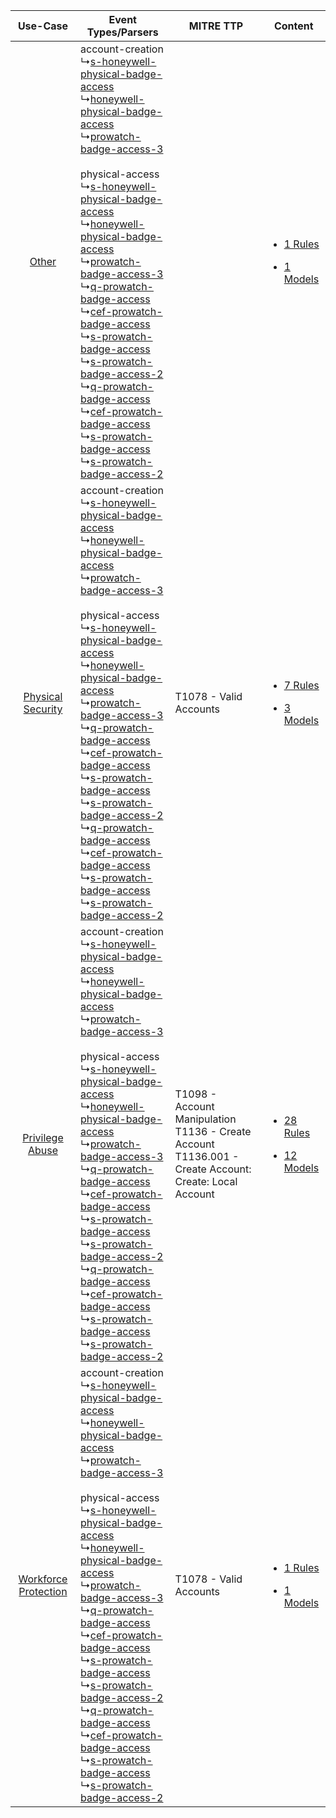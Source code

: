 |    Use-Case    | Event Types/Parsers    | MITRE TTP    | Content    |
|:----:| ---- | ---- | ---- |
|    [Other](../../../UseCases/uc_other.md)    |  account-creation<br> ↳[s-honeywell-physical-badge-access](Ps/pC_shoneywellphysicalbadgeaccess.md)<br> ↳[honeywell-physical-badge-access](Ps/pC_honeywellphysicalbadgeaccess.md)<br> ↳[prowatch-badge-access-3](Ps/pC_prowatchbadgeaccess3.md)<br><br> physical-access<br> ↳[s-honeywell-physical-badge-access](Ps/pC_shoneywellphysicalbadgeaccess.md)<br> ↳[honeywell-physical-badge-access](Ps/pC_honeywellphysicalbadgeaccess.md)<br> ↳[prowatch-badge-access-3](Ps/pC_prowatchbadgeaccess3.md)<br> ↳[q-prowatch-badge-access](Ps/pC_qprowatchbadgeaccess.md)<br> ↳[cef-prowatch-badge-access](Ps/pC_cefprowatchbadgeaccess.md)<br> ↳[s-prowatch-badge-access](Ps/pC_sprowatchbadgeaccess.md)<br> ↳[s-prowatch-badge-access-2](Ps/pC_sprowatchbadgeaccess2.md)<br> ↳[q-prowatch-badge-access](Ps/pC_qprowatchbadgeaccess.md)<br> ↳[cef-prowatch-badge-access](Ps/pC_cefprowatchbadgeaccess.md)<br> ↳[s-prowatch-badge-access](Ps/pC_sprowatchbadgeaccess.md)<br> ↳[s-prowatch-badge-access-2](Ps/pC_sprowatchbadgeaccess2.md)<br> |    | [<ul><li>1 Rules</li></ul><ul><li>1 Models</li></ul>](RM/r_m_honeywell_honeywell_pro-watch_Other.md)    |
|    [Physical Security](../../../UseCases/uc_physical_security.md)    |  account-creation<br> ↳[s-honeywell-physical-badge-access](Ps/pC_shoneywellphysicalbadgeaccess.md)<br> ↳[honeywell-physical-badge-access](Ps/pC_honeywellphysicalbadgeaccess.md)<br> ↳[prowatch-badge-access-3](Ps/pC_prowatchbadgeaccess3.md)<br><br> physical-access<br> ↳[s-honeywell-physical-badge-access](Ps/pC_shoneywellphysicalbadgeaccess.md)<br> ↳[honeywell-physical-badge-access](Ps/pC_honeywellphysicalbadgeaccess.md)<br> ↳[prowatch-badge-access-3](Ps/pC_prowatchbadgeaccess3.md)<br> ↳[q-prowatch-badge-access](Ps/pC_qprowatchbadgeaccess.md)<br> ↳[cef-prowatch-badge-access](Ps/pC_cefprowatchbadgeaccess.md)<br> ↳[s-prowatch-badge-access](Ps/pC_sprowatchbadgeaccess.md)<br> ↳[s-prowatch-badge-access-2](Ps/pC_sprowatchbadgeaccess2.md)<br> ↳[q-prowatch-badge-access](Ps/pC_qprowatchbadgeaccess.md)<br> ↳[cef-prowatch-badge-access](Ps/pC_cefprowatchbadgeaccess.md)<br> ↳[s-prowatch-badge-access](Ps/pC_sprowatchbadgeaccess.md)<br> ↳[s-prowatch-badge-access-2](Ps/pC_sprowatchbadgeaccess2.md)<br> | T1078 - Valid Accounts<br>    | [<ul><li>7 Rules</li></ul><ul><li>3 Models</li></ul>](RM/r_m_honeywell_honeywell_pro-watch_Physical_Security.md)    |
|      [Privilege Abuse](../../../UseCases/uc_privilege_abuse.md)      |  account-creation<br> ↳[s-honeywell-physical-badge-access](Ps/pC_shoneywellphysicalbadgeaccess.md)<br> ↳[honeywell-physical-badge-access](Ps/pC_honeywellphysicalbadgeaccess.md)<br> ↳[prowatch-badge-access-3](Ps/pC_prowatchbadgeaccess3.md)<br><br> physical-access<br> ↳[s-honeywell-physical-badge-access](Ps/pC_shoneywellphysicalbadgeaccess.md)<br> ↳[honeywell-physical-badge-access](Ps/pC_honeywellphysicalbadgeaccess.md)<br> ↳[prowatch-badge-access-3](Ps/pC_prowatchbadgeaccess3.md)<br> ↳[q-prowatch-badge-access](Ps/pC_qprowatchbadgeaccess.md)<br> ↳[cef-prowatch-badge-access](Ps/pC_cefprowatchbadgeaccess.md)<br> ↳[s-prowatch-badge-access](Ps/pC_sprowatchbadgeaccess.md)<br> ↳[s-prowatch-badge-access-2](Ps/pC_sprowatchbadgeaccess2.md)<br> ↳[q-prowatch-badge-access](Ps/pC_qprowatchbadgeaccess.md)<br> ↳[cef-prowatch-badge-access](Ps/pC_cefprowatchbadgeaccess.md)<br> ↳[s-prowatch-badge-access](Ps/pC_sprowatchbadgeaccess.md)<br> ↳[s-prowatch-badge-access-2](Ps/pC_sprowatchbadgeaccess2.md)<br> | T1098 - Account Manipulation<br>T1136 - Create Account<br>T1136.001 - Create Account: Create: Local Account<br> | [<ul><li>28 Rules</li></ul><ul><li>12 Models</li></ul>](RM/r_m_honeywell_honeywell_pro-watch_Privilege_Abuse.md)    |
| [Workforce Protection](../../../UseCases/uc_workforce_protection.md) |  account-creation<br> ↳[s-honeywell-physical-badge-access](Ps/pC_shoneywellphysicalbadgeaccess.md)<br> ↳[honeywell-physical-badge-access](Ps/pC_honeywellphysicalbadgeaccess.md)<br> ↳[prowatch-badge-access-3](Ps/pC_prowatchbadgeaccess3.md)<br><br> physical-access<br> ↳[s-honeywell-physical-badge-access](Ps/pC_shoneywellphysicalbadgeaccess.md)<br> ↳[honeywell-physical-badge-access](Ps/pC_honeywellphysicalbadgeaccess.md)<br> ↳[prowatch-badge-access-3](Ps/pC_prowatchbadgeaccess3.md)<br> ↳[q-prowatch-badge-access](Ps/pC_qprowatchbadgeaccess.md)<br> ↳[cef-prowatch-badge-access](Ps/pC_cefprowatchbadgeaccess.md)<br> ↳[s-prowatch-badge-access](Ps/pC_sprowatchbadgeaccess.md)<br> ↳[s-prowatch-badge-access-2](Ps/pC_sprowatchbadgeaccess2.md)<br> ↳[q-prowatch-badge-access](Ps/pC_qprowatchbadgeaccess.md)<br> ↳[cef-prowatch-badge-access](Ps/pC_cefprowatchbadgeaccess.md)<br> ↳[s-prowatch-badge-access](Ps/pC_sprowatchbadgeaccess.md)<br> ↳[s-prowatch-badge-access-2](Ps/pC_sprowatchbadgeaccess2.md)<br> | T1078 - Valid Accounts<br>    | [<ul><li>1 Rules</li></ul><ul><li>1 Models</li></ul>](RM/r_m_honeywell_honeywell_pro-watch_Workforce_Protection.md) |